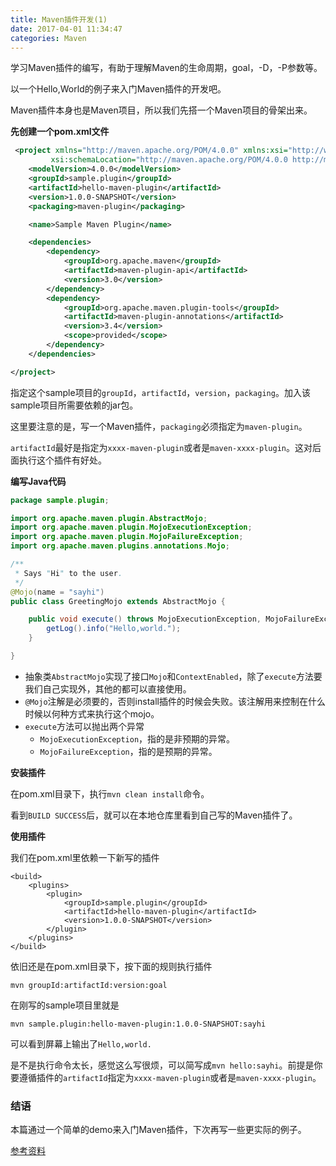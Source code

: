 ```yaml
---
title: Maven插件开发(1)
date: 2017-04-01 11:34:47
categories: Maven
---
```


学习Maven插件的编写，有助于理解Maven的生命周期，goal，-D，-P参数等。

以一个Hello,World的例子来入门Maven插件的开发吧。

<!-- more -->

Maven插件本身也是Maven项目，所以我们先搭一个Maven项目的骨架出来。
 
**先创建一个pom.xml文件**
```xml
 <project xmlns="http://maven.apache.org/POM/4.0.0" xmlns:xsi="http://www.w3.org/2001/XMLSchema-instance"
         xsi:schemaLocation="http://maven.apache.org/POM/4.0.0 http://maven.apache.org/xsd/maven-4.0.0.xsd">
    <modelVersion>4.0.0</modelVersion>
    <groupId>sample.plugin</groupId>
    <artifactId>hello-maven-plugin</artifactId>
    <version>1.0.0-SNAPSHOT</version>
    <packaging>maven-plugin</packaging>

    <name>Sample Maven Plugin</name>

    <dependencies>
        <dependency>
            <groupId>org.apache.maven</groupId>
            <artifactId>maven-plugin-api</artifactId>
            <version>3.0</version>
        </dependency>
        <dependency>
            <groupId>org.apache.maven.plugin-tools</groupId>
            <artifactId>maven-plugin-annotations</artifactId>
            <version>3.4</version>
            <scope>provided</scope>
        </dependency>
    </dependencies>

</project>
```
指定这个sample项目的`groupId`，`artifactId`，`version`，`packaging`。加入该sample项目所需要依赖的jar包。
 
这里要注意的是，写一个Maven插件，`packaging`必须指定为`maven-plugin`。
 
`artifactId`最好是指定为`xxxx-maven-plugin`或者是`maven-xxxx-plugin`。这对后面执行这个插件有好处。

**编写Java代码**
```java
package sample.plugin;

import org.apache.maven.plugin.AbstractMojo;
import org.apache.maven.plugin.MojoExecutionException;
import org.apache.maven.plugin.MojoFailureException;
import org.apache.maven.plugins.annotations.Mojo;

/**
 * Says "Hi" to the user.
 */
@Mojo(name = "sayhi")
public class GreetingMojo extends AbstractMojo {

    public void execute() throws MojoExecutionException, MojoFailureException {
        getLog().info("Hello,world.");
    }

}
```
- 抽象类`AbstractMojo`实现了接口`Mojo`和`ContextEnabled`，除了`execute`方法要我们自己实现外，其他的都可以直接使用。
- `@Mojo`注解是必须要的，否则install插件的时候会失败。该注解用来控制在什么时候以何种方式来执行这个mojo。
- `execute`方法可以抛出两个异常
    - `MojoExecutionException`，指的是非预期的异常。
    - `MojoFailureException`，指的是预期的异常。

**安装插件**

在pom.xml目录下，执行`mvn clean install`命令。

看到`BUILD SUCCESS`后，就可以在本地仓库里看到自己写的Maven插件了。

**使用插件**

我们在pom.xml里依赖一下新写的插件
```
<build>
    <plugins>
        <plugin>
            <groupId>sample.plugin</groupId>
            <artifactId>hello-maven-plugin</artifactId>
            <version>1.0.0-SNAPSHOT</version>
        </plugin>
    </plugins>
</build>
```
依旧还是在pom.xml目录下，按下面的规则执行插件

`mvn groupId:artifactId:version:goal`

在刚写的sample项目里就是

`mvn sample.plugin:hello-maven-plugin:1.0.0-SNAPSHOT:sayhi`

可以看到屏幕上输出了`Hello,world.`

是不是执行命令太长，感觉这么写很烦，可以简写成`mvn hello:sayhi`。前提是你要遵循插件的`artifactId`指定为`xxxx-maven-plugin`或者是`maven-xxxx-plugin`。



### 结语
本篇通过一个简单的demo来入门Maven插件，下次再写一些更实际的例子。

[参考资料](http://maven.apache.org/guides/plugin/guide-java-plugin-development.html)
